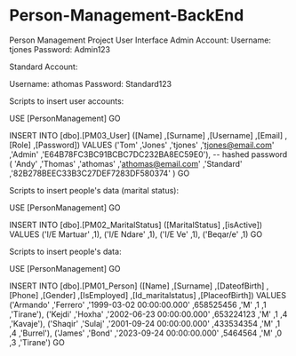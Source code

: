 # Person-Management-BackEnd
Person Management Project User Interface
Admin Account:
Username: tjones
Password: Admin123

Standard Account:

Username: athomas
Password: Standard123

Scripts to insert user accounts:

USE [PersonManagement]
GO

INSERT INTO [dbo].[PM03_User]
           ([Name]
           ,[Surname]
           ,[Username]
           ,[Email]
           ,[Role]
           ,[Password])
     VALUES
           ('Tom'
           ,'Jones'
           ,'tjones'
           ,'tjones@email.com'
           ,'Admin'
           ,'E64B78FC3BC91BCBC7DC232BA8EC59E0'), -- hashed password
		   (
		   'Andy'
           ,'Thomas'
           ,'athomas'
           ,'athomas@email.com'
           ,'Standard'
           ,'82B278BEEC33B3C27DEF7283DF580374'
		   )
GO


Scripts to insert people's data (marital status):

USE [PersonManagement]
GO

INSERT INTO [dbo].[PM02_MaritalStatus]
           ([MaritalStatus]
           ,[isActive])
     VALUES
           ('I/E Martuar'
           ,1),
		   ('I/E Ndare'
           ,1),
		   ('I/E Ve'
           ,1),
		   ('Beqar/e'
           ,1)
GO

Scripts to insert people's data:

USE [PersonManagement]
GO

INSERT INTO [dbo].[PM01_Person]
           ([Name]
           ,[Surname]
           ,[DateofBirth]
           ,[Phone]
           ,[Gender]
           ,[IsEmployed]
           ,[Id_maritalstatus]
           ,[PlaceofBirth])
     VALUES
           ('Armando'
           ,'Ferrero'
           ,'1999-03-02 00:00:00.000'
           ,658525456
           ,'M'
           ,1
           ,1
           ,'Tirane'),
		        ('Kejdi'
           ,'Hoxha'
           ,'2002-06-23 00:00:00.000'
           ,653224123
           ,'M'
           ,1
           ,4
           ,'Kavaje'),
		        ('Shaqir'
           ,'Sulaj'
           ,'2001-09-24 00:00:00.000'
           ,433534354
           ,'M'
           ,1
           ,4
           ,'Burrel'),
		        ('James'
           ,'Bond'
           ,'2023-09-24 00:00:00.000'
           ,5464564
           ,'M'
           ,0
           ,3
           ,'Tirane')
GO

